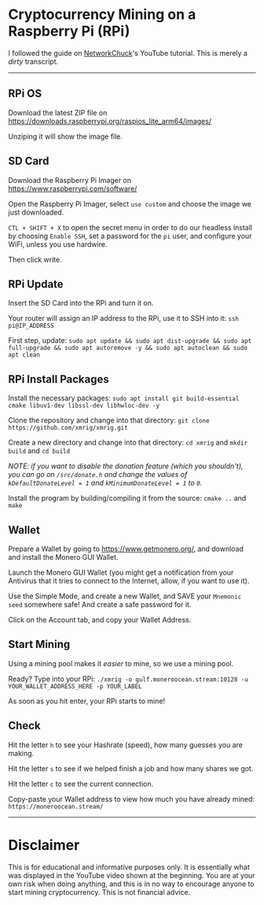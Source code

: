 # Cryptocurrency Mining on a Raspberry Pi (RPi)

I followed the guide on [NetworkChuck](https://youtu.be/hHtGN_JzoP8)'s YouTube tutorial. This is merely a _dirty_ transcript.

* * * * * * * * 

## RPi OS

Download the latest ZIP file on https://downloads.raspberrypi.org/raspios_lite_arm64/images/

Unziping it will show the image file.

## SD Card

Download the Raspberry Pi Imager on https://www.raspberrypi.com/software/

Open the Raspberry Pi Imager, select ```use custom``` and choose the image we just downloaded.

```CTL + SHIFT + X``` to open the secret menu in order to do our headless install by choosing ```Enable SSH```, set a password for the ```pi``` user, and configure your WiFi, unless you use hardwire.

Then click write.

## RPi Update

Insert the SD Card into the RPi and turn it on.

Your router will assign an IP address to the RPi, use it to SSH into it: ```ssh pi@IP_ADDRESS```

First step, update: ```sudo apt update && sudo apt dist-upgrade && sudo apt full-upgrade && sudo apt autoremove -y && sudo apt autoclean && sudo apt clean```

## RPi Install Packages

Install the necessary packages: ```sudo apt install git build-essential cmake libuv1-dev libssl-dev libhwloc-dev -y```

Clone the repository and change into that directory: ```git clone https://github.com/xmrig/xmrig.git```

Create a new directory and change into that directory: ```cd xmrig``` and ```mkdir build``` and ```cd build```

_NOTE: if you want to disable the donation feature (which you shouldn't), you can go on ```/src/donate.h``` and change the values of ```kDefaultDonateLevel = 1``` and ```kMinimumDonateLevel = 1``` to ```0```._

Install the program by building/compiling it from the source: ```cmake ..``` and ```make```

## Wallet

Prepare a Wallet by going to https://www.getmonero.org/, and download and install the Monero GUI Wallet.

Launch the Monero GUI Wallet (you might get a notification from your Antivirus that it tries to connect to the Internet, allow, if you want to use it).

Use the Simple Mode, and create a new Wallet, and SAVE your ```Mnemonic seed``` somewhere safe! And create a safe password for it.

Click on the Account tab, and copy your Wallet Address.

## Start Mining

Using a mining pool makes it _easier_ to mine, so we use a mining pool.

Ready? Type into your RPi: ```./xmrig -o gulf.moneroocean.stream:10128 -u YOUR_WALLET_ADDRESS_HERE -p YOUR_LABEL```

As soon as you hit enter, your RPi starts to mine!

## Check

Hit the letter ```h``` to see your Hashrate (speed), how many guesses you are making.

Hit the letter ```s``` to see if we helped finish a job and how many shares we got.

Hit the letter ```c``` to see the current connection.

Copy-paste your Wallet address to view how much you have already mined: ```https://moneroocean.stream/```

* * * * * * * * 

# Disclaimer

This is for educational and informative purposes only. It is essentially what was displayed in the YouTube video shown at the beginning. You are at your own risk when doing anything, and this is in no way to encourage anyone to start mining cryptocurrency. This is not financial advice.
